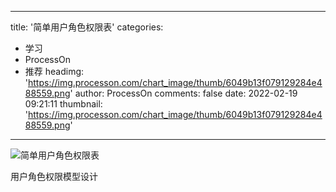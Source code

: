 
---
title: '简单用户角色权限表'
categories: 
 - 学习
 - ProcessOn
 - 推荐
headimg: 'https://img.processon.com/chart_image/thumb/6049b13f079129284e488559.png'
author: ProcessOn
comments: false
date: 2022-02-19 09:21:11
thumbnail: 'https://img.processon.com/chart_image/thumb/6049b13f079129284e488559.png'
---

<div>   
<img class="thumb" alt="简单用户角色权限表" src="https://img.processon.com/chart_image/thumb/6049b13f079129284e488559.png" referrerpolicy="no-referrer">
<p>用户角色权限模型设计</p>  
</div>
            